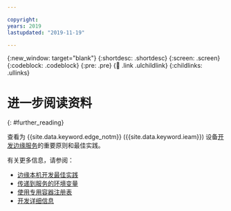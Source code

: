 ```yaml
---

copyright:
years: 2019
lastupdated: "2019-11-19"

---
```


{:new_window: target="blank"}
{:shortdesc: .shortdesc}
{:screen: .screen}
{:codeblock: .codeblock}
{:pre: .pre}
{:child: .link .ulchildlink}
{:childlinks: .ullinks}

# 进一步阅读资料
{: #further_reading}

查看为 {{site.data.keyword.edge_notm}} ({{site.data.keyword.ieam}}) 设备[开发边缘服务](developing_edge_services.md)的重要原则和最佳实践。

有关更多信息，请参阅：

* [边缘本机开发最佳实践](best_practices.md)
* [传递到服务的环境变量](environment_variables.md)
* [使用专用容器注册表](container_registry.md)
* [开发详细信息](developing_details.md)

